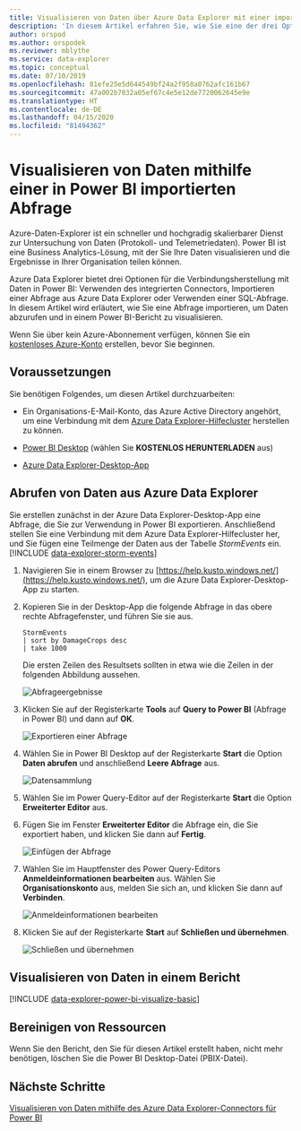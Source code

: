 ```yaml
---
title: Visualisieren von Daten über Azure Data Explorer mit einer importierten Abfrage in Power BI
description: 'In diesem Artikel erfahren Sie, wie Sie eine der drei Optionen zum Visualisieren von Daten in Power BI verwenden: das Importieren einer Abfrage aus Azure Data Explorer.'
author: orspod
ms.author: orspodek
ms.reviewer: mblythe
ms.service: data-explorer
ms.topic: conceptual
ms.date: 07/10/2019
ms.openlocfilehash: 81efe25e5d644549bf24a2f958a0762afc161b67
ms.sourcegitcommit: 47a002b7032a05ef67c4e5e12de7720062645e9e
ms.translationtype: HT
ms.contentlocale: de-DE
ms.lasthandoff: 04/15/2020
ms.locfileid: "81494362"
---
```

# <a name="visualize-data-using-a-query-imported-into-power-bi"></a>Visualisieren von Daten mithilfe einer in Power BI importierten Abfrage

Azure-Daten-Explorer ist ein schneller und hochgradig skalierbarer Dienst zur Untersuchung von Daten (Protokoll- und Telemetriedaten). Power BI ist eine Business Analytics-Lösung, mit der Sie Ihre Daten visualisieren und die Ergebnisse in Ihrer Organisation teilen können.

Azure Data Explorer bietet drei Optionen für die Verbindungsherstellung mit Daten in Power BI: Verwenden des integrierten Connectors, Importieren einer Abfrage aus Azure Data Explorer oder Verwenden einer SQL-Abfrage. In diesem Artikel wird erläutert, wie Sie eine Abfrage importieren, um Daten abzurufen und in einem Power BI-Bericht zu visualisieren.

Wenn Sie über kein Azure-Abonnement verfügen, können Sie ein [kostenloses Azure-Konto](https://azure.microsoft.com/free/) erstellen, bevor Sie beginnen.

## <a name="prerequisites"></a>Voraussetzungen

Sie benötigen Folgendes, um diesen Artikel durchzuarbeiten:

* Ein Organisations-E-Mail-Konto, das Azure Active Directory angehört, um eine Verbindung mit dem [Azure Data Explorer-Hilfecluster](https://dataexplorer.azure.com/clusters/help/databases/samples) herstellen zu können.

* [Power BI Desktop](https://powerbi.microsoft.com/get-started/) (wählen Sie **KOSTENLOS HERUNTERLADEN** aus)

* [Azure Data Explorer-Desktop-App](kusto/tools/kusto-explorer.md)

## <a name="get-data-from-azure-data-explorer"></a>Abrufen von Daten aus Azure Data Explorer

Sie erstellen zunächst in der Azure Data Explorer-Desktop-App eine Abfrage, die Sie zur Verwendung in Power BI exportieren. Anschließend stellen Sie eine Verbindung mit dem Azure Data Explorer-Hilfecluster her, und Sie fügen eine Teilmenge der Daten aus der Tabelle *StormEvents* ein. [!INCLUDE [data-explorer-storm-events](includes/data-explorer-storm-events.md)]

1. Navigieren Sie in einem Browser zu [https://help.kusto.windows.net/](https://help.kusto.windows.net/), um die Azure Data Explorer-Desktop-App zu starten.

1. Kopieren Sie in der Desktop-App die folgende Abfrage in das obere rechte Abfragefenster, und führen Sie sie aus.

    ```Kusto
    StormEvents
    | sort by DamageCrops desc
    | take 1000
    ```

    Die ersten Zeilen des Resultsets sollten in etwa wie die Zeilen in der folgenden Abbildung aussehen.

    ![Abfrageergebnisse](media/power-bi-imported-query/query-results.png)

1. Klicken Sie auf der Registerkarte **Tools** auf **Query to Power BI** (Abfrage in Power BI) und dann auf **OK**.

    ![Exportieren einer Abfrage](media/power-bi-imported-query/export-query.png)

1. Wählen Sie in Power BI Desktop auf der Registerkarte **Start** die Option **Daten abrufen** und anschließend **Leere Abfrage** aus.

    ![Datensammlung](media/power-bi-imported-query/get-data.png)

1. Wählen Sie im Power Query-Editor auf der Registerkarte **Start** die Option **Erweiterter Editor** aus.

1. Fügen Sie im Fenster **Erweiterter Editor** die Abfrage ein, die Sie exportiert haben, und klicken Sie dann auf **Fertig**.

    ![Einfügen der Abfrage](media/power-bi-imported-query/paste-query.png)

1. Wählen Sie im Hauptfenster des Power Query-Editors **Anmeldeinformationen bearbeiten** aus. Wählen Sie **Organisationskonto** aus, melden Sie sich an, und klicken Sie dann auf **Verbinden**.

    ![Anmeldeinformationen bearbeiten](media/power-bi-imported-query/edit-credentials.png)

1. Klicken Sie auf der Registerkarte **Start** auf **Schließen und übernehmen**.

    ![Schließen und übernehmen](media/power-bi-imported-query/close-apply.png)

## <a name="visualize-data-in-a-report"></a>Visualisieren von Daten in einem Bericht

[!INCLUDE [data-explorer-power-bi-visualize-basic](includes/data-explorer-power-bi-visualize-basic.md)]

## <a name="clean-up-resources"></a>Bereinigen von Ressourcen

Wenn Sie den Bericht, den Sie für diesen Artikel erstellt haben, nicht mehr benötigen, löschen Sie die Power BI Desktop-Datei (PBIX-Datei).

## <a name="next-steps"></a>Nächste Schritte

[Visualisieren von Daten mithilfe des Azure Data Explorer-Connectors für Power BI](power-bi-connector.md)